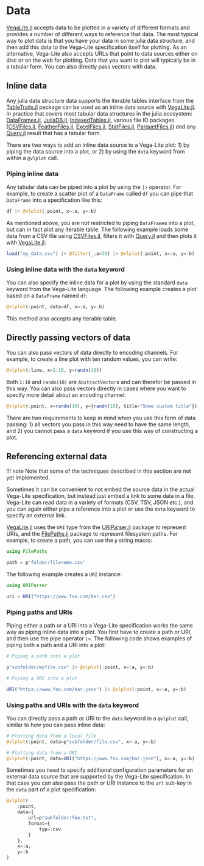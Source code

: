 # Data

[VegaLite.jl](https://github.com/queryverse/VegaLite.jl) accepts data to be plotted in a variety of different formats and provides a number of different ways to reference that data. The most typical way to plot data is that you have your data in some julia data structure, and then add this data to the Vega-Lite specification itself for plotting. As an alternative, Vega-Lite also accepts URLs that point to data sources either on disc or on the web for plotting. Data that you want to plot will typically be in a tabular form. You can also directly pass vectors with data.

## Inline data

Any julia data structure data supports the iterable tables interface from the [TableTraits.jl](https://github.com/queryverse/TableTraits.jl) package can be used as an inline data source with [VegaLite.jl](https://github.com/queryverse/VegaLite.jl). In practice that covers most tabular data structures in the julia ecosystem: [DataFrames.jl](https://github.com/JuliaData/DataFrames.jl), [JuliaDB.jl](https://github.com/JuliaComputing/JuliaDB.jl), [IndexedTables.jl](https://github.com/JuliaComputing/IndexedTables.jl), various file IO packages ([CSVFiles.jl](https://github.com/queryverse/CSVFiles.jl), [FeatherFiles.jl](https://github.com/queryverse/FeatherFiles.jl), [ExcelFiles.jl](https://github.com/queryverse/ExcelFiles.jl), [StatFiles.jl](https://github.com/queryverse/StatFiles.jl), [ParquetFiles.jl](https://github.com/queryverse/ParquetFiles.jl)) and any [Query.jl](https://github.com/queryverse/Query.jl) result that has a tabular form.

There are two ways to add an inline data source to a Vega-Lite plot: 1) by piping the data source into a plot, or 2) by using the `data` keyword from within a `@vlplot` call.

### Piping inline data

Any tabular data can be piped into a plot by using the `|>` operator. For example, to create a scatter plot of a `DataFrame` called `df` you can pipe that `DataFrame` into a specification like this:

```julia
df |> @vlplot(:point, x=:a, y=:b)
```

As mentioned above, you are not restricted to piping `DataFrame`s into a plot, but can in fact plot any iterable table. The following example loads some data from a CSV file using [CSVFiles.jl](https://github.com/queryverse/CSVFiles.jl), filters it with [Query.jl](https://github.com/queryverse/Query.jl) and then plots it with [VegaLite.jl](https://github.com/queryverse/VegaLite.jl):

```julia
load("my_data.csv") |> @filter(_.a>30) |> @vlplot(:point, x=:a, y=:b)
```

### Using inline data with the `data` keyword

You can also specify the inline data for a plot by using the standard `data` keyword from the Vega-Lite language. The following example creates a plot based on a `DataFrame` named `df`:

```julia
@vlplot(:point, data=df, x=:a, y=:b)
```

This method also accepts any iterable table.

## Directly passing vectors of data

You can also pass vectors of data directly to encoding channels. For example, to create a line plot with ten random values, you can write:

```julia
@vlplot(:line, x=1:10, y=randn(10))
```

Both `1:10` and `randn(10)` are `AbstractVector`s and can therefor be passed in this way. You can also pass vectors directly in cases where you want to specify more detail about an encoding channel:

```julia
@vlplot(:point, x=randn(10), y={randn(10), title="Some custom title"})
```

There are two requirements to keep in mind when you use this form of data passing: 1) all vectors you pass in this way need to have the same length, and 2) you cannot pass a `data` keyword if you use this way of constructing a plot.

## Referencing external data

!!! note
    Note that some of the techniques described in this section are not yet implemented.

Sometimes it can be convenient to not embed the source data in the actual Vega-Lite specification, but instead just embed a link to some data in a file. Vega-Lite can read data in a variety of formats (CSV, TSV, JSON etc.), and you can again either pipe a reference into a plot or use the `data` keyword to specify an external link.

[VegaLite.jl](https://github.com/queryverse/VegaLite.jl) uses the `URI` type from the [URIParser.jl](https://github.com/JuliaWeb/URIParser.jl) package to represent URIs, and the [FilePaths.jl](https://github.com/rofinn/FilePaths.jl) package to represent filesystem paths. For example, to create a path, you can use the `p` string macro:

```julia
using FilePaths

path = p"folder/filename.csv"
```

The following example creates a `URI` instance:

```julia
using URIParser

uri = URI("https://www.foo.com/bar.csv")
```

### Piping paths and URIs

Piping either a path or a URI into a Vega-Lite specification works the same way as piping inline data into a plot. You first have to create a path or URI, and then use the pipe operator `|>`. The following code shows examples of piping both a path and a URI into a plot:

```julia
# Piping a path into a plot

p"subfolder/myfile.csv" |> @vlplot(:point, x=:a, y=:b)

# Piping a URI into a plot

URI("https://www.foo.com/bar.json") |> @vlplot(:point, x=:a, y=:b)
```

### Using paths and URIs with the `data` keyword

You can directly pass a path or URI to the `data` keyword in a `@vlplot` call, similar to how you can pass inline data:

```julia
# Plotting data from a local file
@vlplot(:point, data=p"subfolder/file.csv", x=:a, y=:b)

# Plotting data from a URI
@vlplot(:point, data=URI("https://www.foo.com/bar.json"), x=:a, y=:b)
```

Sometimes you need to specify additional configuration parameters for an external data source that are supported by the Vega-Lite specification. In that case you can also pass the path or URI instance to the `url` sub-key in the `data` part of a plot specification:

```julia
@vlplot(
    :point,
    data={
        url=p"subfolder/foo.txt",
        format={
            typ=:csv
        }
    },
    x=:a,
    y=:b
)
```